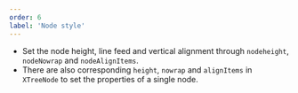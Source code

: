 ```yaml
---
order: 6
label: 'Node style'
---
```


- Set the node height, line feed and vertical alignment through `nodeheight`, `nodeNowrap` and `nodeAlignItems`.
- There are also corresponding `height`, `nowrap` and `alignItems` in `XTreeNode` to set the properties of a single node.
